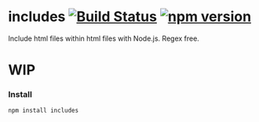 # includes [![Build Status](https://travis-ci.org/leecrossley/includes.png?branch=master)](https://travis-ci.org/leecrossley/includes) [![npm version](https://badge.fury.io/js/includes.png)](https://npmjs.org/package/includes)

Include html files within html files with Node.js. Regex free.

# WIP

### Install

```
npm install includes
```